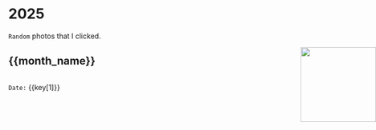 # 2025
`Random` photos that I clicked.

<img src="/mascot/camera.png" style="width: 150px; position: absolute; right: 0;" />

<div v-for="(month, month_name) in photo">

<h2 :id="month_name" tabindex="-1"> {{month_name}}</h2>

<div style="display: flex; flex-wrap: wrap; gap: 20px;" >
<div style="width: 300px" v-for="key in month">
<img :src="key[0]" style="width: 100%"/>

`Date:` {{key[1]}}

</div>
</div>
</div>



<script setup>

    const photo = {
        "February": [
            ["https://akocdw82ai.ufs.sh/f/Jk6mQ2VBlE6tJ1DkmRPVBlE6tumDzfiKX2RrbsTLOPYUd4IV", "2025-02-01"], 
            ["https://akocdw82ai.ufs.sh/f/Jk6mQ2VBlE6ta5Zh8W6cYUjHit4uDzAMIfad0nW9SK7bTGs1", "2025-02-02"], 
            ["https://akocdw82ai.ufs.sh/f/Jk6mQ2VBlE6tE0eren9CJBlGwtFz0fbUoaVK5EOIYLA3nv7k", "2025-02-02"], 
            ["https://akocdw82ai.ufs.sh/f/Jk6mQ2VBlE6twsj6xkENF2MqUHbJiQOD8fPktGxB5KmlY9sz", "2025-02-02"], 
            ["https://akocdw82ai.ufs.sh/f/Jk6mQ2VBlE6tt7wiVzQZovQfaq1eFImnSxTcu3z4KgYDhbtO", "2025-02-05"], 
            ["https://akocdw82ai.ufs.sh/f/Jk6mQ2VBlE6txunIjGuYYbLX9NaJM3cfTIQogd46w2rAWuK7", "2025-02-10"], 
            ["https://akocdw82ai.ufs.sh/f/Jk6mQ2VBlE6twc9QgENF2MqUHbJiQOD8fPktGxB5KmlY9szo", "2025-02-11"], 
            ["https://akocdw82ai.ufs.sh/f/Jk6mQ2VBlE6tk8GnYGsJtwzFSDqExs53HfM7VZuCG8KhWNOl", "2025-02-12"], 
            ["https://akocdw82ai.ufs.sh/f/Jk6mQ2VBlE6tL7BE94uEC9coqerdXTUMpmgu6VvIWanSiKHh", "2025-02-14"], 
            ["https://akocdw82ai.ufs.sh/f/Jk6mQ2VBlE6trD2UzfdXJwOy7Z6pcIaS9AHD0PsuW1Yd3itl", "2025-02-20"], 
            ["https://akocdw82ai.ufs.sh/f/Jk6mQ2VBlE6tgvhBQZ7vjFl4rXYBLVJWMauU5hodzKTCAfsO", "2025-02-23"], 
            ["https://akocdw82ai.ufs.sh/f/Jk6mQ2VBlE6tIWbvLAT9cRd8AqSIukwmrYF7UopH2Kg13MD5", "2025-02-27"], 
            ["https://akocdw82ai.ufs.sh/f/Jk6mQ2VBlE6twTq82HENF2MqUHbJiQOD8fPktGxB5KmlY9sz", "2025-02-28"], 
        ],
        "January": [
            ["https://akocdw82ai.ufs.sh/f/Jk6mQ2VBlE6t7ZCil1hkjWeOpSoINiwd4928hJt5gXrfHL30", "2025-01-25"], 
            ["https://akocdw82ai.ufs.sh/f/Jk6mQ2VBlE6t4tq7t5jTbkK6z3B7XWmuOinh8aUx2ZoSMdsJ", "2025-01-25"], 
            ["https://akocdw82ai.ufs.sh/f/Jk6mQ2VBlE6toF2MfjyciU06w7xkslLhGM2DZ3vBazQFypuT", "2025-01-17"], 
            ["https://akocdw82ai.ufs.sh/f/Jk6mQ2VBlE6tGFvDhu1W4YuhfF5s20gVwkiQyxZK3o6IAt8m", "2025-01-24"], 
            ["https://akocdw82ai.ufs.sh/f/Jk6mQ2VBlE6t37uvl0cWeZG5NxEn3Kpj76XcYqthzMLsDu1b", "2025-01-05"], 
            ["https://akocdw82ai.ufs.sh/f/Jk6mQ2VBlE6t7WmuVzhkjWeOpSoINiwd4928hJt5gXrfHL30", "2025-01-20"], 
            ["https://akocdw82ai.ufs.sh/f/Jk6mQ2VBlE6tkKeCImsJtwzFSDqExs53HfM7VZuCG8KhWNOl", "2025-01-14"], 
            ["https://akocdw82ai.ufs.sh/f/Jk6mQ2VBlE6tPXKDHyqE8ywRKfVHnQGOo1uaMUkvbc9iLmY6", "2025-01-13"], 
            ["https://akocdw82ai.ufs.sh/f/Jk6mQ2VBlE6tWyD1f1JSQpKV0dDlMFAxIHX7wcYCPs1eEauN", "2025-01-07"], 
            ["https://akocdw82ai.ufs.sh/f/Jk6mQ2VBlE6teUSq6EXzhwWcEjZJRFKox5XbDlMVOrg9GImU", "2025-01-01"], 
        ],
        
    }

</script>